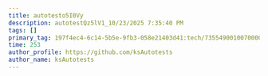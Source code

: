 ```yaml
---
title: autotesto5I0Vy
description: autotestQz5lV1_10/23/2025 7:35:40 PM
tags: []
primary_tag: 197f4ec4-6c14-5b5e-9fb3-058e21403d41:tech/73554900100700000996/67838200100800006287
time: 253
author_profile: https://github.com/ksAutotests
author_name: ksAutotests
---
```

